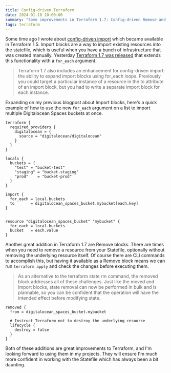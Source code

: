 ```yaml
---
title: Config-driven Terraform
date: 2024-01-18 10:00:00
summary: "Some improvements in Terraform 1.7: Config-driven Remove and Import block for_each."
tags: terraform
---
```


Some time ago I wrote about [config-driven import](https://mijndertstuij.nl/posts/terraform-import-blocks/) which became available in Terraform 1.5. Import blocks are a way to import existing resources into the statefile, which is useful when you have a bunch of infrastructure that was created manually. Yesterday [Terraform 1.7 was released](https://www.hashicorp.com/blog/terraform-1-7-adds-test-mocking-and-config-driven-remove) that extends this functionality with a `for_each` argument.

> Terraform 1.7 also includes an enhancement for config-driven import: the ability to expand import blocks using for_each loops. Previously you could target a particular instance of a resource in the to attribute of an import block, but you had to write a separate import block for each instance.

Expanding on my previous blogpost about Import blocks, here's a quick example of how to use the new `for_each` argument on a list to import multiple Digitalocean Spaces buckets at once.

```hcl
terraform {
  required_providers {
    digitalocean = {
      source = "digitalocean/digitalocean"
    }
  }
}

locals {
  buckets = {
    "test" = "bucket-test"
    "staging" = "bucket-staging"
    "prod"    = "bucket-prod"
  }
}

import {
  for_each = local.buckets
  to       = digitalocean_spaces_bucket.mybucket[each.key]
}


resource "digitalocean_spaces_bucket" "mybucket" {
  for_each = local.buckets
  bucket   = each.value
}
```

Another great addition in Terraform 1.7 are Remove blocks. There are times when you need to remove a resource from your Statefile, optionally without removing the underlying resource itself. Of course there are CLI commands to accomplish this, but having it available as a Remove block means we can run `terraform apply` and check the changes before executing them.

> As an alternative to the terraform state rm command, the removed block addresses all of these challenges. Just like the moved and import blocks, state removal can now be performed in bulk and is plannable, so you can be confident that the operation will have the intended effect before modifying state.

```hcl
removed {
  from = digitalocean_spaces_bucket.mybucket

  # Instruct Terraform not to destroy the underlying resource
  lifecycle {
    destroy = false
  }
}
```

Both of these additions are great improvements to Terraform, and I'm looking forward to using them in my projects. They will ensure I'm much more confident in working with the Statefile which has always been a bit daunting.
